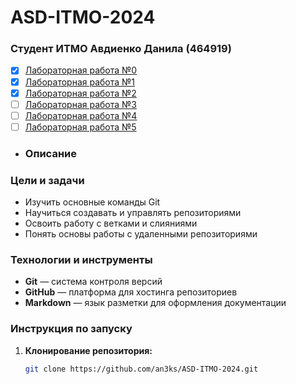 # ASD-ITMO-2024
### Студент ИТМО Авдиенко Данила (464919)

- [x] [Лабораторная работа №0](https://github.com/an3ks/ASD-ITMO-2024/tree/main/lab0)
- [x] [Лабораторная работа №1](https://github.com/an3ks/ASD-ITMO-2024/tree/main/lab1)
- [x] [Лабораторная работа №2](https://github.com/an3ks/ASD-ITMO-2024/tree/main/lab2)
- [ ] [Лабораторная работа №3](https://github.com/an3ks/ASD-ITMO-2024/tree/main/lab3)
- [ ] [Лабораторная работа №4](https://github.com/an3ks/ASD-ITMO-2024/tree/main/lab4)
- [ ] [Лабораторная работа №5](https://github.com/an3ks/ASD-ITMO-2024/tree/main/lab5)
- ### Описание 

### Цели и задачи

- Изучить основные команды Git
- Научиться создавать и управлять репозиториями
- Освоить работу с ветками и слияниями
- Понять основы работы с удаленными репозиториями

### Технологии и инструменты

- **Git** — система контроля версий
- **GitHub** — платформа для хостинга репозиториев
- **Markdown** — язык разметки для оформления документации

### Инструкция по запуску

1. **Клонирование репозитория:**
   ```bash
   git clone https://github.com/an3ks/ASD-ITMO-2024.git
